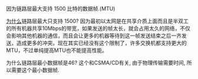 因为链路层最大支持 1500 比特的数据帧.(MTU)

[为什么](https://www.zhihu.com/question/21524257)链路层最大只支持 1500?
因为最初以太网是在共享介质上面而且是半双工的所有机器共享10Mbps的带宽，如果发送的帧太长，就会占用太久的网络，不仅会影响其他机器的通信，而且会让更多的机器等待到这一帧发送结束之后一齐发送，造成更多的冲突。现在其实已经没有这个限制了，许多交换机都支持更大的MTU，不过单纯提高MTU也不能提高性能。

为什么链路层最小数据帧是46?
这个和CSMA/CD有关,  由于物理传输需要时间, 所以需要这个最小数据帧.